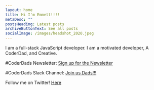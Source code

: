 ```yaml
---
layout: home
title: Hi I'm Emmett!!!!
metaDesc: ""
postsHeading: Latest posts
archiveButtonText: See all posts
socialImage: /images/headshot_2020.jpeg
---
```


I am a full-stack JavaScript developer. I am a motivated developer, A CoderDad, and Creative.

#CoderDads Newsletter: [Sign up for the Newsletter](https://sendfox.com/coderdads)

#CoderDads Slack Channel: [Join us Dads!!!](https://join.slack.com/t/coder-dads/shared_invite/zt-m89p22ae-oOSx14r6TDXNoC2QbH_fEA)


Follow me on Twitter! [Here](https://twitter.com/EmmettNaughton)
